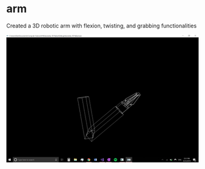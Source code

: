 # arm 

Created a 3D robotic arm with flexion, twisting, and grabbing functionalities

![](Screenshot%20(54).png)
